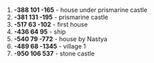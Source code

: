 1. **-388 101 -165** - house under prismarine castle
2. **-381 131 -195** - prismarine castle
3. **-517 63 -102** - first house
4. **-436 64 95** - ship
5. **-540 79 -772** - house by Nastya
6. **-489 68 -1345** - village 1
7. **-950 106 537** - stone castle